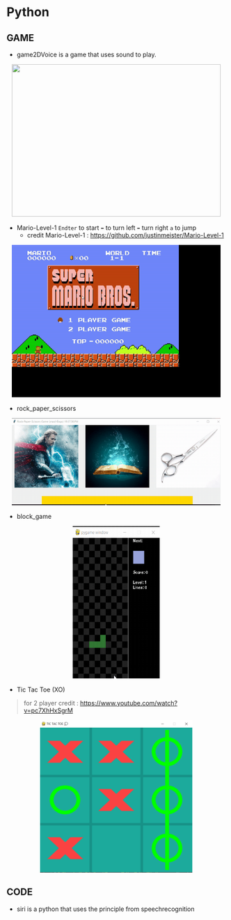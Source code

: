 # Python
## GAME
- game2DVoice is a game that uses sound to play.
<p align="center">
<img src="game2DVoice/img/gmae2D.gif" width="480" height="350">
</p>

- Mario-Level-1 `Endter` to start `⬅` to turn left `➡` turn right `a` to jump
  - credit Mario-Level-1 : https://github.com/justinmeister/Mario-Level-1
<p align="center">
<img src="Mario-Level-1/img/m.gif" width="480" height="350">
</p>

- rock_paper_scissors
<p align="center">
<img src="rock_paper_scissors/img/r-p-t.gif" width="480" height="200">
</p>

- block_game
<p align="center">
<img src="block_game/block.gif" width="200" height="350">
</p>

- Tic Tac Toe (XO)
> for 2 player
> credit : https://www.youtube.com/watch?v=pc7XhHxSgrM
<p align="center">
<img src="XO/ox.png" width="350" height="350">
</p>

## CODE
- siri is a python that uses the principle from speechrecognition
